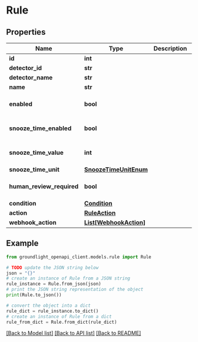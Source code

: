 # Rule


## Properties

Name | Type | Description | Notes
------------ | ------------- | ------------- | -------------
**id** | **int** |  | [readonly] 
**detector_id** | **str** |  | [readonly] 
**detector_name** | **str** |  | [readonly] 
**name** | **str** |  | 
**enabled** | **bool** |  | [optional] [default to True]
**snooze_time_enabled** | **bool** |  | [optional] [default to False]
**snooze_time_value** | **int** |  | [optional] [default to 0]
**snooze_time_unit** | [**SnoozeTimeUnitEnum**](SnoozeTimeUnitEnum.md) |  | [optional] 
**human_review_required** | **bool** |  | [optional] [default to False]
**condition** | [**Condition**](Condition.md) |  | 
**action** | [**RuleAction**](RuleAction.md) |  | [optional] 
**webhook_action** | [**List[WebhookAction]**](WebhookAction.md) |  | [optional] 

## Example

```python
from groundlight_openapi_client.models.rule import Rule

# TODO update the JSON string below
json = "{}"
# create an instance of Rule from a JSON string
rule_instance = Rule.from_json(json)
# print the JSON string representation of the object
print(Rule.to_json())

# convert the object into a dict
rule_dict = rule_instance.to_dict()
# create an instance of Rule from a dict
rule_from_dict = Rule.from_dict(rule_dict)
```
[[Back to Model list]](../README.md#documentation-for-models) [[Back to API list]](../README.md#documentation-for-api-endpoints) [[Back to README]](../README.md)


